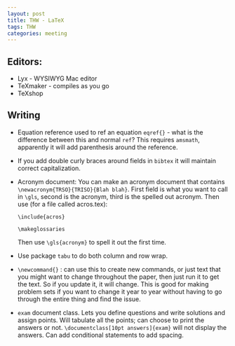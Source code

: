 ```yaml
---
layout: post
title: THW - LaTeX
tags: THW
categories: meeting
---
```


## Editors:

* Lyx - WYSIWYG Mac editor
* TeXmaker - compiles as you go
* TeXshop

## Writing

* Equation reference used to ref an equation `eqref{}` - what is the
difference between this and normal `ref`? This requires `amsmath`,
apparently it will add parenthesis around the reference.
* If you add double curly braces around fields in `bibtex` it
  will maintain correct capitalization.
* Acronym document: You can make an acronym document that contains
  `\newacronym{TRSO}{TRISO}{Blah blah}`. First field is what you want
  to call in `\gls`, second is the acronym, third is the spelled out acronym. Then use
  (for a file called acros.tex):

    `\include{acros}`

	`\makeglossaries`

  Then use `\gls{acronym}` to spell it out the first time.

* Use package `tabu` to do both column and row wrap.
* `\newcommand{}` : can use this to create new commands, or just text
  that you might want to change throughout the paper, then just run it
  to get the text. So if you update it, it will change. This is good
  for making problem sets if you want to change it year to year
  without having to go through the entire thing and find the issue.
* `exam` document class. Lets you define questions and write solutions
  and assign points. Will tabulate all the points; can choose to print
  the answers or not. `\documentclass[10pt answers]{exam}` will not
  display the answers. Can add conditional statements to add spacing.
